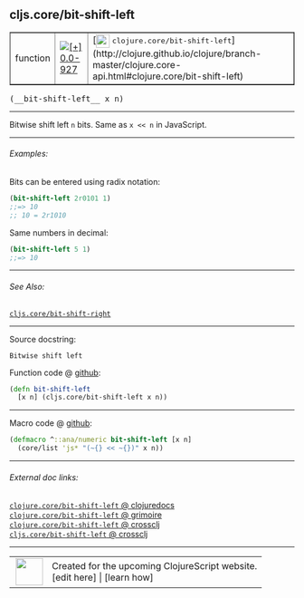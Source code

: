 ## cljs.core/bit-shift-left



 <table border="1">
<tr>
<td>function</td>
<td><a href="https://github.com/cljsinfo/cljs-api-docs/tree/0.0-927"><img valign="middle" alt="[+] 0.0-927" title="Added in 0.0-927" src="https://img.shields.io/badge/+-0.0--927-lightgrey.svg"></a> </td>
<td>
[<img height="24px" valign="middle" src="http://i.imgur.com/1GjPKvB.png"> <samp>clojure.core/bit-shift-left</samp>](http://clojure.github.io/clojure/branch-master/clojure.core-api.html#clojure.core/bit-shift-left)
</td>
</tr>
</table>


 <samp>
(__bit-shift-left__ x n)<br>
</samp>

---

Bitwise shift left `n` bits.  Same as `x << n` in JavaScript.

---

###### Examples:

Bits can be entered using radix notation:

```clj
(bit-shift-left 2r0101 1)
;;=> 10
;; 10 = 2r1010
```

Same numbers in decimal:

```clj
(bit-shift-left 5 1)
;;=> 10
```

---

###### See Also:

[`cljs.core/bit-shift-right`](cljs.core_bit-shift-right.md)<br>

---


Source docstring:

```
Bitwise shift left
```


Function code @ [github](https://github.com/clojure/clojurescript/blob/r2740/src/cljs/cljs/core.cljs#L2131-L2133):

```clj
(defn bit-shift-left
  [x n] (cljs.core/bit-shift-left x n))
```

<!--
Repo - tag - source tree - lines:

 <pre>
clojurescript @ r2740
└── src
    └── cljs
        └── cljs
            └── <ins>[core.cljs:2131-2133](https://github.com/clojure/clojurescript/blob/r2740/src/cljs/cljs/core.cljs#L2131-L2133)</ins>
</pre>

-->

---

Macro code @ [github](https://github.com/clojure/clojurescript/blob/r2740/src/clj/cljs/core.clj#L526-L527):

```clj
(defmacro ^::ana/numeric bit-shift-left [x n]
  (core/list 'js* "(~{} << ~{})" x n))
```

<!--
Repo - tag - source tree - lines:

 <pre>
clojurescript @ r2740
└── src
    └── clj
        └── cljs
            └── <ins>[core.clj:526-527](https://github.com/clojure/clojurescript/blob/r2740/src/clj/cljs/core.clj#L526-L527)</ins>
</pre>
-->

---


###### External doc links:

[`clojure.core/bit-shift-left` @ clojuredocs](http://clojuredocs.org/clojure.core/bit-shift-left)<br>
[`clojure.core/bit-shift-left` @ grimoire](http://conj.io/store/v1/org.clojure/clojure/1.7.0-beta3/clj/clojure.core/bit-shift-left/)<br>
[`clojure.core/bit-shift-left` @ crossclj](http://crossclj.info/fun/clojure.core/bit-shift-left.html)<br>
[`cljs.core/bit-shift-left` @ crossclj](http://crossclj.info/fun/cljs.core.cljs/bit-shift-left.html)<br>

---

 <table>
<tr><td>
<img valign="middle" align="right" width="48px" src="http://i.imgur.com/Hi20huC.png">
</td><td>
Created for the upcoming ClojureScript website.<br>
[edit here] | [learn how]
</td></tr></table>

[edit here]:https://github.com/cljsinfo/cljs-api-docs/blob/master/cljsdoc/cljs.core_bit-shift-left.cljsdoc
[learn how]:https://github.com/cljsinfo/cljs-api-docs/wiki/cljsdoc-files

<!--

This information was too distracting to show to readers, but I'll leave it
commented here since it is helpful to:

- pretty-print the data used to generate this document
- and show how to retrieve that data



The API data for this symbol:

```clj
{:description "Bitwise shift left `n` bits.  Same as `x << n` in JavaScript.",
 :ns "cljs.core",
 :name "bit-shift-left",
 :signature ["[x n]"],
 :history [["+" "0.0-927"]],
 :type "function",
 :related ["cljs.core/bit-shift-right"],
 :full-name-encode "cljs.core_bit-shift-left",
 :source {:code "(defn bit-shift-left\n  [x n] (cljs.core/bit-shift-left x n))",
          :title "Function code",
          :repo "clojurescript",
          :tag "r2740",
          :filename "src/cljs/cljs/core.cljs",
          :lines [2131 2133]},
 :extra-sources [{:code "(defmacro ^::ana/numeric bit-shift-left [x n]\n  (core/list 'js* \"(~{} << ~{})\" x n))",
                  :title "Macro code",
                  :repo "clojurescript",
                  :tag "r2740",
                  :filename "src/clj/cljs/core.clj",
                  :lines [526 527]}],
 :examples [{:id "67c34a",
             :content "Bits can be entered using radix notation:\n\n```clj\n(bit-shift-left 2r0101 1)\n;;=> 10\n;; 10 = 2r1010\n```\n\nSame numbers in decimal:\n\n```clj\n(bit-shift-left 5 1)\n;;=> 10\n```"}],
 :full-name "cljs.core/bit-shift-left",
 :clj-symbol "clojure.core/bit-shift-left",
 :docstring "Bitwise shift left"}

```

Retrieve the API data for this symbol:

```clj
;; from Clojure REPL
(require '[clojure.edn :as edn])
(-> (slurp "https://raw.githubusercontent.com/cljsinfo/cljs-api-docs/catalog/cljs-api.edn")
    (edn/read-string)
    (get-in [:symbols "cljs.core/bit-shift-left"]))
```

-->
